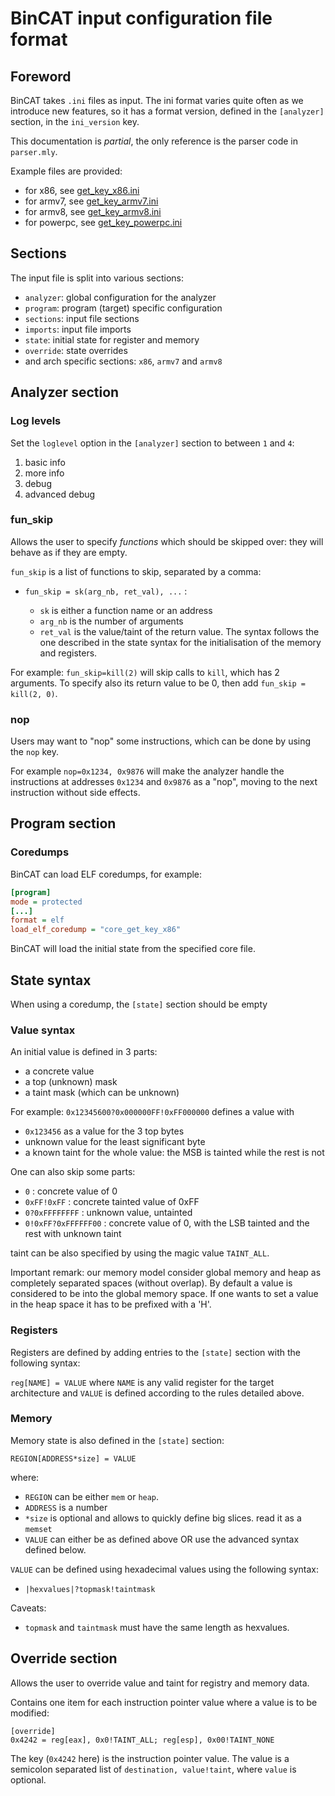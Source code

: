 # BinCAT input configuration file format

## Foreword

BinCAT takes `.ini` files as input. The ini format varies quite often
as we introduce new features, so it has a format version, defined in the
`[analyzer]` section, in the `ini_version` key.

This documentation is *partial*, the only reference is the parser code in
`parser.mly`.

Example files are provided:
* for x86, see [get_key_x86.ini](examples/get_key_x86.ini)
* for armv7, see [get_key_armv7.ini](examples/get_key_armv7.ini)
* for armv8, see [get_key_armv8.ini](examples/get_key_armv8.ini)
* for powerpc, see [get_key_powerpc.ini](examples/get_key_powerpc.ini)

## Sections

The input file is split into various sections:
* `analyzer`: global configuration for the analyzer
* `program`: program (target) specific configuration
* `sections`: input file sections
* `imports`: input file imports
* `state`: initial state for register and memory
* `override`: state overrides
* and arch specific sections: `x86`, `armv7` and `armv8`

## Analyzer section

### Log levels

Set the `loglevel` option in the `[analyzer]` section to between `1` and `4`:
1. basic info
2. more info
3. debug
4. advanced debug

### fun_skip

Allows the user to specify *functions* which should be skipped over:
they will behave as if they are empty.

`fun_skip` is a list of functions to skip, separated by a comma:

* `fun_skip = sk(arg_nb, ret_val), ...` :

  * `sk` is either a function name or an address
  * `arg_nb` is the number of arguments
  * `ret_val` is the value/taint of the return value. The syntax follows the
    one described in the state syntax for the initialisation of the memory and
    registers.

For example: `fun_skip=kill(2)` will skip calls to `kill`, which has 2
arguments. To specify also its return value to be 0, then add `fun_skip =
kill(2, 0)`.

### nop

Users may want to "nop" some instructions, which can be done by using the `nop`
key.

For example `nop=0x1234, 0x9876` will make the analyzer handle the
instructions at addresses `0x1234` and `0x9876` as a "nop", moving to the
next instruction without side effects.

## Program section

### Coredumps

BinCAT can load ELF coredumps, for example:

```ini
[program]
mode = protected
[...]
format = elf
load_elf_coredump = "core_get_key_x86"
```

BinCAT will load the initial state from the specified core file.

## State syntax

When using a coredump, the `[state]` section should be empty

### Value syntax

An initial value is defined in 3 parts:

* a concrete value
* a top (unknown) mask
* a taint mask (which can be unknown)

For example: `0x12345600?0x000000FF!0xFF000000` defines a value with
* `0x123456` as a value for the 3 top bytes
* unknown value for the least significant byte
* a known taint for the whole value: the MSB is tainted while the rest is not

One can also skip some parts:

* `0` : concrete value of 0
* `0xFF!0xFF` : concrete tainted value of 0xFF
* `0?0xFFFFFFFF` : unknown value, untainted
* `0!0xFF?0xFFFFFF00` : concrete value of 0, with the LSB tainted and the rest with unknown taint

taint can be also specified by using the magic value `TAINT_ALL`.

Important remark: our memory model consider global memory and
heap as completely separated spaces (without overlap). By default a
value is considered to be into the global memory space. If one wants
to set a value in the heap space it has to be prefixed with a
'H'.

### Registers

Registers are defined by adding entries to the `[state]` section with the
following syntax:

`reg[NAME] = VALUE` where `NAME` is any valid register for the target
architecture and `VALUE` is defined according to the rules detailed above.

### Memory
Memory state is also defined in the `[state]` section:

`REGION[ADDRESS*size] = VALUE`

where:

* `REGION` can be either `mem` or `heap`.
* `ADDRESS` is a number
* `*size` is optional and allows to quickly define big slices. read it as a `memset`
* `VALUE` can either be as defined above OR use the advanced syntax defined below.

`VALUE` can be defined using hexadecimal values using the following syntax:

* `|hexvalues|?topmask!taintmask`

Caveats:
* `topmask` and `taintmask` must have the same length as hexvalues.

## Override section

Allows the user to override value and taint for registry and memory data.

Contains one item for each instruction pointer value where a value is to be
modified:

```
[override]
0x4242 = reg[eax], 0x0!TAINT_ALL; reg[esp], 0x00!TAINT_NONE
```

The key (`0x4242` here) is the instruction pointer value. The value is a
semicolon separated list of `destination, value!taint`, where `value` is
optional.
